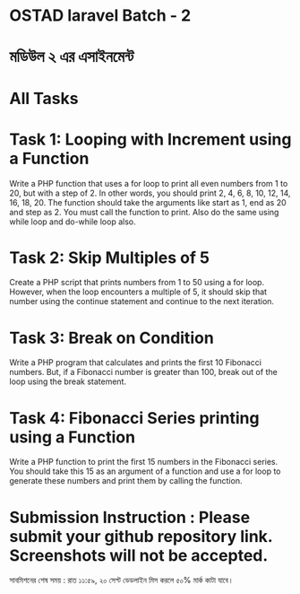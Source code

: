 # OSTAD laravel Batch - 2
# মডিউল ২ এর এসাইনমেন্ট

# All Tasks

# Task 1: Looping with Increment using a Function
Write a PHP function that uses a for loop to print all even numbers from 1 to 20, but with a step of 2. In other words, you should print 2, 4, 6, 8, 10, 12, 14, 16, 18, 20. The function should take the arguments like start as 1, end as 20 and step as 2. You must call the function to print. Also do the same using while loop and do-while loop also.
# Task 2: Skip Multiples of 5
Create a PHP script that prints numbers from 1 to 50 using a for loop. However, when the loop encounters a multiple of 5, it should skip that number using the continue statement and continue to the next iteration.
# Task 3: Break on Condition
Write a PHP program that calculates and prints the first 10 Fibonacci numbers. But, if a Fibonacci number is greater than 100, break out of the loop using the break statement.
# Task 4: Fibonacci Series printing using a Function
Write a PHP function to print the first 15 numbers in the Fibonacci series. You should take this 15 as an argument of a function and use a for loop to generate these numbers and print them by calling the function.

# Submission Instruction : Please submit your github repository link. Screenshots will not be accepted.

সাবমিশনের শেষ সময় : রাত ১১:৫৯, ২০ সেপ্ট ডেডলাইন মিস করলে ৫০% মার্ক কাটা যাবে।